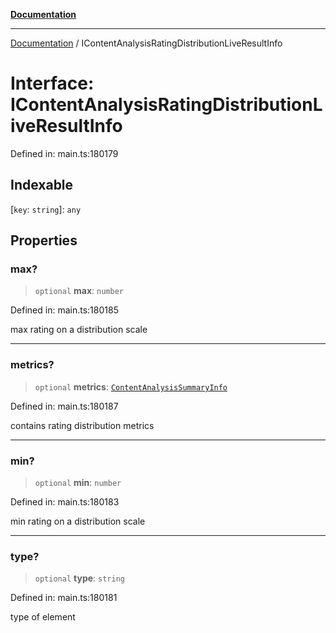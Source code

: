 [**Documentation**](../README.md)

***

[Documentation](../README.md) / IContentAnalysisRatingDistributionLiveResultInfo

# Interface: IContentAnalysisRatingDistributionLiveResultInfo

Defined in: main.ts:180179

## Indexable

\[`key`: `string`\]: `any`

## Properties

### max?

> `optional` **max**: `number`

Defined in: main.ts:180185

max rating on a distribution scale

***

### metrics?

> `optional` **metrics**: [`ContentAnalysisSummaryInfo`](../classes/ContentAnalysisSummaryInfo.md)

Defined in: main.ts:180187

contains rating distribution metrics

***

### min?

> `optional` **min**: `number`

Defined in: main.ts:180183

min rating on a distribution scale

***

### type?

> `optional` **type**: `string`

Defined in: main.ts:180181

type of element
